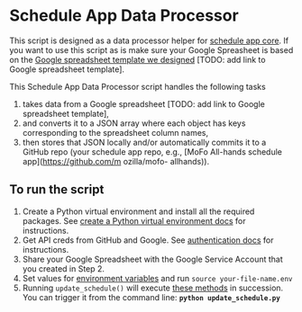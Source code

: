 # Schedule App Data Processor

This script is designed as a data processor helper for [schedule app core](https://github.com/mozilla/schedule-app-core/). If you want to use this script as is make sure your Google Spreasheet is based on the [Google spreadsheet template we designed]() [TODO: add link to Google spreadsheet template].

This Schedule App Data Processor script handles the following tasks

1. takes data from a Google spreadsheet [TODO: add link to Google spreadsheet template],
2. and converts it to a JSON array where each object has keys corresponding to the 
  spreadsheet column names,
3. then stores that JSON locally and/or automatically commits it to a GitHub 
  repo (your schedule app repo, e.g., [MoFo All-hands schedule app](https://github.com/m ozilla/mofo- allhands)).

## To run the script

1. Create a Python virtual environment and install all the required packages. See 
[create a Python virtual environment docs](https://github.com/mozilla/schedule-app-data-processor/blob/master/docs/REQUIREMENTS.md#create-a-python-virtual-environment) for instructions.
2. Get API creds from GitHub and Google. See [authentication docs](https://github.com/mozilla/schedule-app-data-processor/blob/master/docs/REQUIREMENTS.md#authentication) for instructions.
3. Share your Google Spreadsheet with the Google Service Account that you created in Step 2.
4. Set values for [environment variables](https://github.com/mozilla/schedule-app-data-processor/blob/master/docs/REQUIREMENTS.md#environment-variables) and run `source your-file-name.env`
5. Running `update_schedule()` will execute [these methods](https://github.com/mozilla/schedule-app-data-processor/blob/master/docs/REQUIREMENTS.md#primary-methods-of-the-script) in succession. You can trigger it from the command line: **`python update_schedule.py`**
